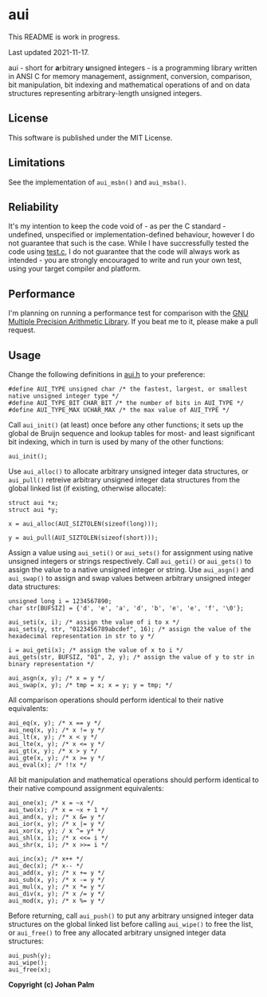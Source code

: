 # aui
This README is work in progress.

Last updated 2021-11-17.

aui - short for **a**rbitrary **u**nsigned **i**ntegers - is a programming library written in ANSI C for memory management, assignment, conversion, comparison, bit manipulation, bit indexing and mathematical operations of and on data structures representing arbitrary-length unsigned integers.

## License
This software is published under the MIT License.

## Limitations
See the implementation of `aui_msbn()` and `aui_msba()`.

## Reliability
It's my intention to keep the code void of - as per the C standard - undefined, unspecified or implementation-defined behaviour, however I do not guarantee that such is the case. While I have succressfully tested the code using [test.c](https://github.com/pij-se/aui/tree/master/src/test.c), I do not guarantee that the code will always work as intended - you are strongly encouraged to write and run your own test, using your target compiler and platform.

## Performance
I'm planning on running a performance test for comparison with the [GNU Multiple Precision Arithmetic Library](https://gmplib.org/). If you beat me to it, please make a pull request.

## Usage
Change the following definitions in [aui.h](https://github.com/pij-se/aui/tree/master/src/aui.h) to your preference:
```
#define AUI_TYPE unsigned char /* the fastest, largest, or smallest native unsigned integer type */
#define AUI_TYPE_BIT CHAR_BIT /* the number of bits in AUI_TYPE */
#define AUI_TYPE_MAX UCHAR_MAX /* the max value of AUI_TYPE */
```
Call `aui_init()` (at least) once before any other functions; it sets up the global de Bruijn sequence and lookup tables for most- and least significant bit indexing, which in turn is used by many of the other functions:

```
aui_init();
```

Use `aui_alloc()` to allocate arbitrary unsigned integer data structures, or `aui_pull()` retreive arbitrary unsigned integer data structures from the global linked list (if existing, otherwise allocate):

```
struct aui *x;
struct aui *y;

x = aui_alloc(AUI_SIZTOLEN(sizeof(long)));

y = aui_pull(AUI_SIZTOLEN(sizeof(short)));
```

Assign a value using `aui_seti()` or `aui_sets()` for assignment using native unsigned integers or strings respectively. Call `aui_geti()` or `aui_gets()` to assign the value to a native unsigned integer or string. Use `aui_asgn()` and `aui_swap()` to assign and swap values between arbitrary unsigned integer data structures:

```
unsigned long i = 1234567890;
char str[BUFSIZ] = {'d', 'e', 'a', 'd', 'b', 'e', 'e', 'f', '\0'};

aui_seti(x, i); /* assign the value of i to x */
aui_sets(y, str, "0123456789abcdef", 16); /* assign the value of the hexadecimal representation in str to y */

i = aui_geti(x); /* assign the value of x to i */
aui_gets(str, BUFSIZ, "01", 2, y); /* assign the value of y to str in binary representation */

aui_asgn(x, y); /* x = y */
aui_swap(x, y); /* tmp = x; x = y; y = tmp; */
```

All comparison operations should perform identical to their native equivalents:

```
aui_eq(x, y); /* x == y */
aui_neq(x, y); /* x != y */
aui_lt(x, y); /* x < y */
aui_lte(x, y); /* x <= y */
aui_gt(x, y); /* x > y */
aui_gte(x, y); /* x >= y */
aui_eval(x); /* !!x */
```

All bit manipulation and mathematical operations should perform identical to their native compound assignment equivalents:

```
aui_one(x); /* x = ~x */
aui_two(x); /* x = ~x + 1 */
aui_and(x, y); /* x &= y */
aui_ior(x, y); /* x |= y */
aui_xor(x, y); / x ^= y* */
aui_shl(x, i); /* x <<= i */
aui_shr(x, i); /* x >>= i */

aui_inc(x); /* x++ */
aui_dec(x); /* x-- */
aui_add(x, y); /* x += y */
aui_sub(x, y); /* x -= y */
aui_mul(x, y); /* x *= y */
aui_div(x, y); /* x /= y */
aui_mod(x, y); /* x %= y */
```

Before returning, call `aui_push()` to put any arbitrary unsigned integer data structures on the global linked list before calling `aui_wipe()` to free the list, or `aui_free()` to free any allocated arbitrary unsigned integer data structures:

```
aui_push(y);
aui_wipe();
aui_free(x);
```

**Copyright (c) Johan Palm**
